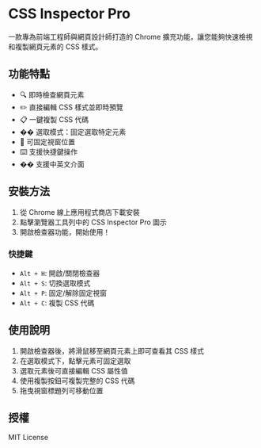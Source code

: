# CSS Inspector Pro

一款專為前端工程師與網頁設計師打造的 Chrome 擴充功能，讓您能夠快速檢視和複製網頁元素的 CSS 樣式。

## 功能特點

- 🔍 即時檢查網頁元素
- ✏️ 直接編輯 CSS 樣式並即時預覽
- 📋 一鍵複製 CSS 代碼
- �� 選取模式：固定選取特定元素
- 📌 可固定視窗位置
- ⌨️ 支援快捷鍵操作
- �� 支援中英文介面

## 安裝方法

1. 從 Chrome 線上應用程式商店下載安裝
2. 點擊瀏覽器工具列中的 CSS Inspector Pro 圖示
3. 開啟檢查器功能，開始使用！

### 快捷鍵

- `Alt + H`: 開啟/關閉檢查器
- `Alt + S`: 切換選取模式
- `Alt + P`: 固定/解除固定視窗
- `Alt + C`: 複製 CSS 代碼

## 使用說明

1. 開啟檢查器後，將滑鼠移至網頁元素上即可查看其 CSS 樣式
2. 在選取模式下，點擊元素可固定選取
3. 選取元素後可直接編輯 CSS 屬性值
4. 使用複製按鈕可複製完整的 CSS 代碼
5. 拖曳視窗標題列可移動位置

## 授權

MIT License 